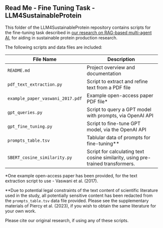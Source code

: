 ## Read Me - Fine Tuning Task - LLM4SustainableProtein

This folder of the LLM4SustainableProtein repository contains scripts for the fine-tuning task described in [our research on RAG-based multi-agent AI](https://arxiv.org/pdf/2506.20598), for aiding in sustainable protein production research.

The following scripts and data files are included:

| File Name                        | Description                                 |
|----------------------------------|---------------------------------------------|
| `README.md`                      | Project overview and documentation          |
| `pdf_text_extraction.py`         | Script to extract and refine text from a PDF file  |
| `example_paper_vaswani_2017.pdf` | Example open-access paper PDF file*         |
| `gpt_queries.py`                 | Script to query a GPT model with prompts, via OpenAI API |
| `gpt_fine_tuning.py`             | Script to fine-tune GPT model, via the OpenAI API      |
| `prompts_table.tsv`              | Tablular data of prompts for fine-tuning**  |
| `SBERT_cosine_similarity.py`     | Script for calculating text cosine similarity, using pre-trained transformers. |

*One example open-access paper has been provided, for the text extraction script to use - Vaswani et al. (2017).

**Due to potential legal constraints of the text content of scientific literature used in the study, all potentially sensitive content has been redacted from the `prompts_table.tsv` data file provided. Please see the supplementary materials of Piercy et al. (2023), if you wish to obtain the same literature for your own work.

Please cite our original research, if using any of these scripts.
